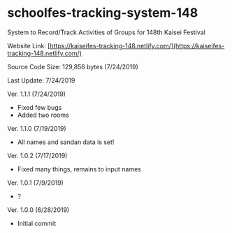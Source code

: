 # schoolfes-tracking-system-148
System to Record/Track Activities of Groups for 148th Kaisei Festival

Website Link: [https://kaiseifes-tracking-148.netlify.com/](https://kaiseifes-tracking-148.netlify.com/)

Source Code Size: 129,856 bytes (7/24/2019)

Last Update: 7/24/2019

Ver. 1.1.1 (7/24/2019)
- Fixed few bugs
- Added two rooms

Ver. 1.1.0 (7/19/2019)
- All names and sandan data is set!

Ver. 1.0.2 (7/17/2019)
- Fixed many things, remains to input names

Ver. 1.0.1 (7/9/2019)
- ?

Ver. 1.0.0 (6/28/2019)
- Initial commit
